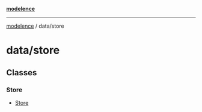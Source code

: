[**modelence**](../../README.md)

***

[modelence](../../modules.md) / data/store

# data/store

## Classes

### Store

- [Store](classes/Store.md)
